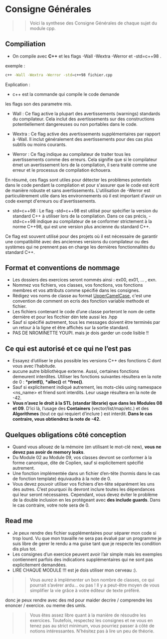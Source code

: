 # Consigne Générales

>> Voici la synthese des Consigne Générales de chaque sujet du module cpp.

## Compiliation

- On compile avec **C++** et les flags -Wall -Wextra -Werror et -std=c++98 .

exemple :
```bash
c++ -Wall -Wextra -Werror -std=c++98 fichier.cpp
```

Explication :

- c++ est la commande qui compile le code demande

les flags son des parametre mis.

- Wall : Ce flag active la plupart des avertissements (warnings) standards du compilateur. Cela inclut des avertissements sur des constructions potentiellement dangereuses ou non portables dans le code.

- Wextra : Ce flag active des avertissements supplémentaires par rapport à -Wall. Il inclut généralement des avertissements pour des cas plus subtils ou moins courants.

- Werror : Ce flag indique au compilateur de traiter tous les avertissements comme des erreurs. Cela signifie que si le compilateur émet un avertissement lors de la compilation, il sera traité comme une erreur et le processus de compilation échouera.

En résumé, ces flags sont utiles pour détecter les problèmes potentiels dans le code pendant la compilation et pour s'assurer que le code est écrit de manière robuste et sans avertissements. L'utilisation de -Werror est particulièrement utile dans les environnements où il est important d'avoir un code exempt d'erreurs ou d'avertissements.

- std=c++98 : Le flag -std=c++98 est utilisé pour spécifier la version du standard C++ à utiliser lors de la compilation. Dans ce cas précis, -std=c++98 indique au compilateur de se conformer strictement à la norme C++98, qui est une version plus ancienne du standard C++.

Ce flag est souvent utilisé pour des projets où il est nécessaire de garantir une compatibilité avec des anciennes versions du compilateur ou des systèmes qui ne prennent pas en charge les dernières fonctionnalités du standard C++.

## Format et conventions de nommage

- Les dossiers des exercices seront nommés ainsi : ex00, ex01, ... , exn.
- Nommez vos fichiers, vos classes, vos fonctions, vos fonctions membres et vos attributs comme spécifié dans les consignes.
- Rédigez vos noms de classe au format [UpperCamelCase](https://fr.wikipedia.org/wiki/Camel_case), c'est une convention de comment on ecris des fonction variable methode et fichier.
- Les fichiers contenant le code d’une classe porteront le nom de cette dernière et pour les ficchier dén tete aussi les .hpp
- Sauf si spécifié autrement, tous les messages doivent être terminés par un retour à la ligne et être affichés sur la sortie standard.
- PAS DE NROMINETTE YOUPI. mais je dois garder un code lisible !!

## Ce qui est autorisé et ce qui ne l’est pas

- Essayez d’utiliser le plus possible les versions C++ des fonctions C dont vous avec l’habitude.
- aucune autre bibliothèque externe. Aussi, certaines fonctions demeurent interdites. Utiliser les fonctions suivantes résultera en la note de 0 : **\*printf()**, **\*alloc()** et **\*free()**.
- Sauf si explicitement indiqué autrement, les mots-clés using namespace <ns_name> et friend sont interdits. Leur usage résultera en la note de -42.
- **Vous n’avez le droit à la STL (standar librarie) que dans les Modules 08 et 09**. D’ici là, l’usage des **Containers** (vector/list/map/etc.) et des **Algorithmes** (tout ce qui requiert d’inclure <algorithm>) est interdit. **Dans le cas contraire, vous obtiendrez la note de -42.**

## Quelques obligations côté conception

- Quand vous allouez de la mémoire (en utilisant le mot-clé new), **vous ne devez pas avoir de memory leaks**.
- Du Module 02 au Module 09, vos classes devront se conformer à la forme canonique, dite de Coplien, sauf si explicitement spécifié autrement.
- Une fonction implémentée dans un fichier d’en-tête (hormis dans le cas de fonction template) équivaudra à la note de 0.
- Vous devez pouvoir utiliser vos fichiers d’en-tête séparément les uns des autres. C’est pourquoi ils devront inclure toutes les dépendances qui leur seront nécessaires. Cependant, vous devez éviter le problème de la double inclusion en les protégeant avec **des include guards**. Dans le cas contraire, votre note sera de 0.

## Read me

- Je peux rendre des fichier supplémentaires pour séparer mon code si trop lourd. Vu que mon travaille ne sera pas évalué par un programme je suis libre de gerer le rendu a ma guise tant que je respecte les condition dis plus tot.
- Les consignes d’un exercice peuvent avoir l’air simple mais les exemples contiennent parfois des indications supplémentaires qui ne sont pas explicitement demandées.
- LIRE CHAQUE MODULE !!! est je dois utiliser mon cerveau :).

>> Vous aurez à implémenter un bon nombre de classes, ce qui pourrait s’avérer ardu... ou pas ! Il y a peut-être moyen de vous simplifier la vie grâce à votre éditeur de texte préféré.

donc je peux rendre avec des md pour maider decrire / comprendre les enoncer / exercice. ou meme des umls.

>> Vous êtes assez libre quant à la manière de résoudre les exercices. Toutefois, respectez les consignes et ne vous en tenez pas au strict minimum, vous pourriez passer à côté de notions intéressantes. N’hésitez pas à lire un peu de théorie.